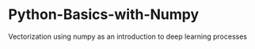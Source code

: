 # Python-Basics-with-Numpy
 Vectorization using numpy as an introduction to deep learning processes

